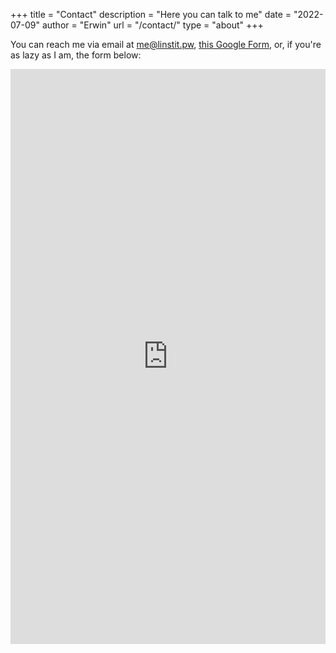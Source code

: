 +++
title = "Contact"
description = "Here you can talk to me"
date = "2022-07-09"
author = "Erwin"
url = "/contact/"
type = "about"
+++

You can reach me via email at [me@linstit.pw](mailto:me@linstit.pw), [this Google Form](https://forms.gle/SCtzDQnyzaey2cbh9), or, if you're as lazy as I am, the form below:

<div>
    <iframe src="https://docs.google.com/forms/d/e/1FAIpQLSd0XtJZ7hdn6KAEqurs9ujVSjw7YRqCm1TVMTw7N01PI2piEA/viewform?embedded=true" height="920" frameborder="0" marginheight="0" marginwidth="0" width="100%">Loading…</iframe>
</div>